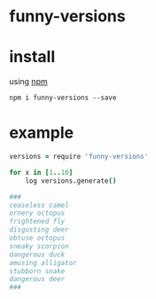 # funny-versions

# install

using [npm](https://npmjs.org)

```
npm i funny-versions --save
```

# example

``` coffeescript
versions = require 'funny-versions'

for x in [1..10]
    log versions.generate()

###
ceaseless camel
ornery octopus
frightened fly
disgusting deer
obtuse octopus
sneaky scorpion
dangerous duck
amusing alligator
stubborn snake
dangerous deer
###
```


